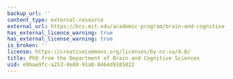 ```yaml
---
backup_url: ''
content_type: external-resource
external_url: https://bcs.mit.edu/academic-program/brain-and-cognitive-sciences-phd-program
has_external_licence_warning: true
has_external_license_warning: true
is_broken: ''
license: https://creativecommons.org/licenses/by-nc-sa/4.0/
title: PhD from the Department of Brain and Cognitive Sciences
uid: e9bae9fc-a253-4e88-91a8-8464d9185822
---
```

